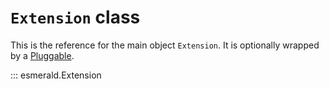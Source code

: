 # **`Extension`** class

This is the reference for the main object `Extension`. It is optionally wrapped by
a [Pluggable](./pluggables.md).

::: esmerald.Extension
